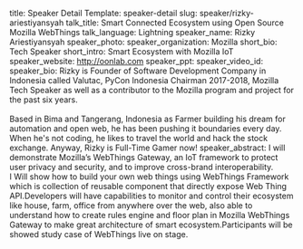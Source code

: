 title: Speaker Detail
Template: speaker-detail
slug: speaker/rizky-ariestiyansyah
talk_title: Smart Connected Ecosystem using Open Source Mozilla WebThings
talk_language: Lightning
speaker_name: Rizky Ariestiyansyah
speaker_photo: 
speaker_organization: Mozilla
short_bio: Tech Speaker
short_intro: Smart Ecosystem with Mozilla IoT
speaker_website: http://oonlab.com
speaker_ppt: 
speaker_video_id: 
speaker_bio: Rizky is Founder of Software Development Company in Indonesia called Valutac, PyCon Indonesia Chairman 2017-2018, Mozilla Tech Speaker as well as a contributor to the Mozilla program and project for the past six years. <br><br>Based in Bima and Tangerang, Indonesia as Farmer building his dream for automation and open web, he has been pushing it boundaries every day. When he's not coding, he likes to travel the world and hack the stock exchange. Anyway, Rizky is Full-Time Gamer now!
speaker_abstract: I will demonstrate Mozilla’s WebThings Gateway, an IoT framework to protect user privacy and security, and to improve cross-brand interoperability. 
    <br>I Will show how to build your own web things using WebThings Framework which is collection of reusable component that directly expose Web Thing API.Developers will have capabilities to monitor and control their ecosystem like house, farm, office from anywhere over the web, also able to understand how to create rules engine and floor plan in Mozilla WebThings Gateway to make great architecture of smart ecosystem.Participants will be showed study case of WebThings live on stage.

